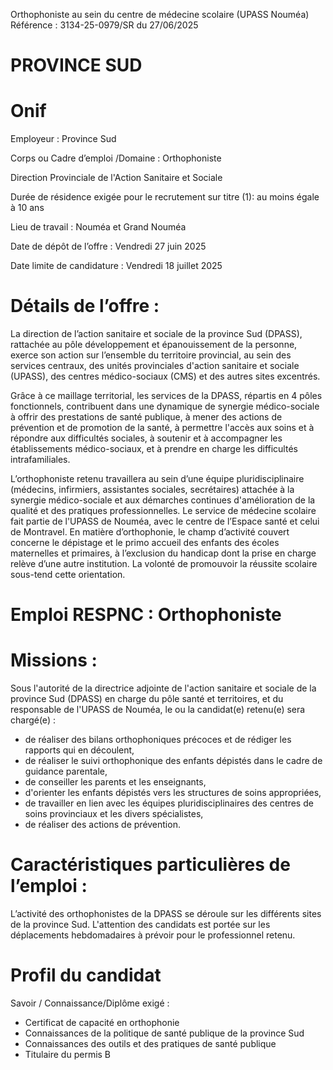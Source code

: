 
Orthophoniste au sein du centre de médecine scolaire (UPASS Nouméa)
Référence : 3134-25-0979/SR du 27/06/2025

# PROVINCE SUD

# Onif

Employeur : Province Sud

Corps ou Cadre d’emploi /Domaine : Orthophoniste

Direction Provinciale de l'Action Sanitaire et Sociale

Durée de résidence exigée pour le recrutement sur titre (1): au moins égale à 10 ans

Lieu de travail : Nouméa et Grand Nouméa

Date de dépôt de l’offre : Vendredi 27 juin 2025

Date limite de candidature : Vendredi 18 juillet 2025

# Détails de l’offre :

La direction de l’action sanitaire et sociale de la province Sud (DPASS), rattachée au pôle développement et épanouissement de la personne, exerce son action sur l’ensemble du territoire provincial, au sein des services centraux, des unités provinciales d'action sanitaire et sociale (UPASS), des centres médico-sociaux (CMS) et des autres sites excentrés.

Grâce à ce maillage territorial, les services de la DPASS, répartis en 4 pôles fonctionnels, contribuent dans une dynamique de synergie médico-sociale à offrir des prestations de santé publique, à mener des actions de prévention et de promotion de la santé, à permettre l'accès aux soins et à répondre aux difficultés sociales, à soutenir et à accompagner les établissements médico-sociaux, et à prendre en charge les difficultés intrafamiliales.

L’orthophoniste retenu travaillera au sein d’une équipe pluridisciplinaire (médecins, infirmiers, assistantes sociales, secrétaires) attachée à la synergie médico-sociale et aux démarches continues d'amélioration de la qualité et des pratiques professionnelles. Le service de médecine scolaire fait partie de l'UPASS de Nouméa, avec le centre de l’Espace santé et celui de Montravel. En matière d’orthophonie, le champ d’activité couvert concerne le dépistage et le primo accueil des enfants des écoles maternelles et primaires, à l’exclusion du handicap dont la prise en charge relève d’une autre institution. La volonté de promouvoir la réussite scolaire sous-tend cette orientation.

# Emploi RESPNC : Orthophoniste

# Missions :

Sous l'autorité de la directrice adjointe de l'action sanitaire et sociale de la province Sud (DPASS) en charge du pôle santé et territoires, et du responsable de l'UPASS de Nouméa, le ou la candidat(e) retenu(e) sera chargé(e) :

- de réaliser des bilans orthophoniques précoces et de rédiger les rapports qui en découlent,
- de réaliser le suivi orthophonique des enfants dépistés dans le cadre de guidance parentale,
- de conseiller les parents et les enseignants,
- d'orienter les enfants dépistés vers les structures de soins appropriées,
- de travailler en lien avec les équipes pluridisciplinaires des centres de soins provinciaux et les divers spécialistes,
- de réaliser des actions de prévention.

# Caractéristiques particulières de l’emploi :

L’activité des orthophonistes de la DPASS se déroule sur les différents sites de la province Sud. L'attention des candidats est portée sur les déplacements hebdomadaires à prévoir pour le professionnel retenu.

# Profil du candidat

Savoir / Connaissance/Diplôme exigé :

- Certificat de capacité en orthophonie
- Connaissances de la politique de santé publique de la province Sud
- Connaissances des outils et des pratiques de santé publique
- Titulaire du permis B

